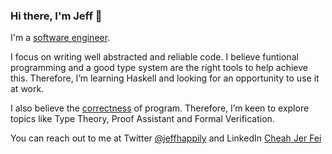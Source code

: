 ### Hi there, I'm Jeff 👋

I'm a [software engineer](https://resume-jeffhappily.s3.amazonaws.com/jeff.pdf).

I focus on writing well abstracted and reliable code. I believe funtional programming and a good type system are the right tools to help achieve this. Therefore, I’m learning Haskell and looking for an opportunity to use it at work.

I also believe the [correctness](https://en.wikipedia.org/wiki/Correctness_(computer_science)) of program. Therefore, I’m keen to explore topics like Type Theory, Proof Assistant and Formal Verification.

You can reach out to me at Twitter [@jeffhappily](https://twitter.com/jeffhappily) and LinkedIn [Cheah Jer Fei](https://www.linkedin.com/in/jer-fei-cheah-98b06b109/)
